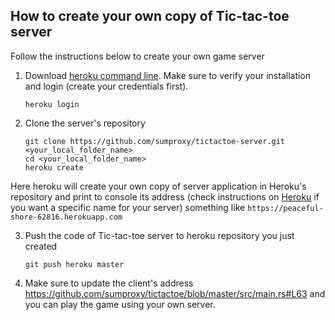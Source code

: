 ## How to create your own copy of Tic-tac-toe server

Follow the instructions below to create your own game server

1. Download [heroku command line](https://devcenter.heroku.com/articles/heroku-cli). 
Make sure to verify your installation and login (create your credentials first).

    ```
    heroku login
    ```

2. Clone the server's repository

    ```
    git clone https://github.com/sumproxy/tictactoe-server.git <your_local_folder_name>
    cd <your_local_folder_name>
    heroku create
    ```
Here heroku will create your own copy of server application in Heroku's repository and print to console its address (check instructions on [Heroku](https://devcenter.heroku.com/) if you want a specific name for your server) something like `https://peaceful-shore-62816.herokuapp.com`

3. Push the code of Tic-tac-toe server to heroku repository you just created

    ```
    git push heroku master
    ```

4. Make sure to update the client's address https://github.com/sumproxy/tictactoe/blob/master/src/main.rs#L63 and you can play the game using your own server.
